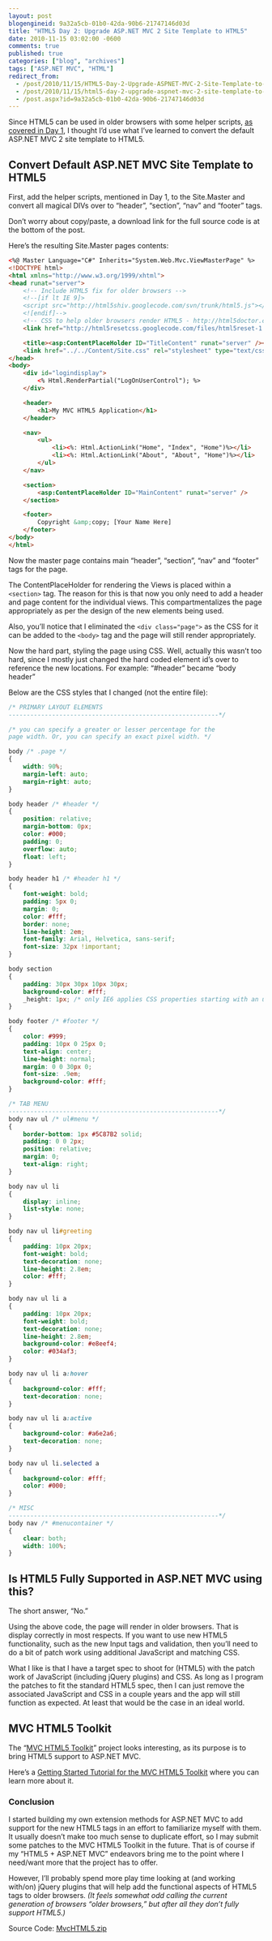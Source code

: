 ```yaml
---
layout: post
blogengineid: 9a32a5cb-01b0-42da-90b6-21747146d03d
title: "HTML5 Day 2: Upgrade ASP.NET MVC 2 Site Template to HTML5"
date: 2010-11-15 03:02:00 -0600
comments: true
published: true
categories: ["blog", "archives"]
tags: ["ASP.NET MVC", "HTML"]
redirect_from: 
  - /post/2010/11/15/HTML5-Day-2-Upgrade-ASPNET-MVC-2-Site-Template-to-HTML5
  - /post/2010/11/15/html5-day-2-upgrade-aspnet-mvc-2-site-template-to-html5
  - /post.aspx?id=9a32a5cb-01b0-42da-90b6-21747146d03d
---
```

<!-- more -->

Since HTML5 can be used in older browsers with some helper scripts, <a title="HTML5 Day 1: New tags work in older browser? Awesome!" href="/post/2010/11/14/HTML5-Day-1-New-tags-work-in-older-browsers-Awesome.aspx">as covered in Day 1</a>, I thought I&rsquo;d use what I&rsquo;ve learned to convert the default ASP.NET MVC 2 site template to HTML5.

## Convert Default ASP.NET MVC Site Template to HTML5

First, add the helper scripts, mentioned in Day 1, to the Site.Master and convert all magical DIVs over to &ldquo;header&rdquo;, &ldquo;section&rdquo;, &ldquo;nav&rdquo; and &ldquo;footer&rdquo; tags.

Don&rsquo;t worry about copy/paste, a download link for the full source code is at the bottom of the post.

Here&rsquo;s the resulting Site.Master pages contents:

```html
<%@ Master Language="C#" Inherits="System.Web.Mvc.ViewMasterPage" %>
<!DOCTYPE html>
<html xmlns="http://www.w3.org/1999/xhtml">
<head runat="server">
    <!-- Include HTML5 fix for older browsers -->
    <!--[if lt IE 9]>
    <script src="http://html5shiv.googlecode.com/svn/trunk/html5.js"></script>
    <![endif]-->
    <!-- CSS to help older browsers render HTML5 - http://html5doctor.com/html-5-reset-stylesheet/ -->
    <link href="http://html5resetcss.googlecode.com/files/html5reset-1.6.1.css" rel="Stylesheet" type="text/css" />

    <title><asp:ContentPlaceHolder ID="TitleContent" runat="server" /></title>
    <link href="../../Content/Site.css" rel="stylesheet" type="text/css" />
</head>
<body>
    <div id="logindisplay">
        <% Html.RenderPartial("LogOnUserControl"); %>
    </div>

    <header>
        <h1>My MVC HTML5 Application</h1>
    </header>

    <nav>
        <ul>
            <li><%: Html.ActionLink("Home", "Index", "Home")%></li>
            <li><%: Html.ActionLink("About", "About", "Home")%></li>
        </ul>
    </nav>

    <section>
        <asp:ContentPlaceHolder ID="MainContent" runat="server" />
    </section>

    <footer>
        Copyright &amp;copy; [Your Name Here]
    </footer>
</body>
</html>
```

Now the master page contains main &ldquo;header&rdquo;, &ldquo;section&rdquo;, &ldquo;nav&rdquo; and &ldquo;footer&rdquo; tags for the page.

The ContentPlaceHolder for rendering the Views is placed within a `<section>` tag. The reason for this is that now you only need to add a header and page content for the individual views. This compartmentalizes the page appropriately as per the design of the new elements being used.

Also, you&rsquo;ll notice that I eliminated the `<div class="page">` as the CSS for it can be added to the `<body>` tag and the page will still render appropriately.

Now the hard part, styling the page using CSS. Well, actually this wasn&rsquo;t too hard, since I mostly just changed the hard coded element id&rsquo;s over to reference the new locations. For example: &ldquo;#header&rdquo; became &ldquo;body header&rdquo;

Below are the CSS styles that I changed (not the entire file):

```css
/* PRIMARY LAYOUT ELEMENTS
----------------------------------------------------------*/

/* you can specify a greater or lesser percentage for the
page width. Or, you can specify an exact pixel width. */

body /* .page */
{
    width: 90%;
    margin-left: auto;
    margin-right: auto;
}

body header /* #header */
{
    position: relative;
    margin-bottom: 0px;
    color: #000;
    padding: 0;
    overflow: auto;
    float: left;
}

body header h1 /* #header h1 */
{
    font-weight: bold;
    padding: 5px 0;
    margin: 0;
    color: #fff;
    border: none;
    line-height: 2em;
    font-family: Arial, Helvetica, sans-serif;
    font-size: 32px !important;
}

body section
{
    padding: 30px 30px 10px 30px;
    background-color: #fff;
    _height: 1px; /* only IE6 applies CSS properties starting with an underscore */
}

body footer /* #footer */
{
    color: #999;
    padding: 10px 0 25px 0;
    text-align: center;
    line-height: normal;
    margin: 0 0 30px 0;
    font-size: .9em;
    background-color: #fff;
}

/* TAB MENU
----------------------------------------------------------*/
body nav ul /* ul#menu */
{
    border-bottom: 1px #5C87B2 solid;
    padding: 0 0 2px;
    position: relative;
    margin: 0;
    text-align: right;
}

body nav ul li
{
    display: inline;
    list-style: none;
}

body nav ul li#greeting
{
    padding: 10px 20px;
    font-weight: bold;
    text-decoration: none;
    line-height: 2.8em;
    color: #fff;
}

body nav ul li a
{
    padding: 10px 20px;
    font-weight: bold;
    text-decoration: none;
    line-height: 2.8em;
    background-color: #e8eef4;
    color: #034af3;
}

body nav ul li a:hover
{
    background-color: #fff;
    text-decoration: none;
}

body nav ul li a:active
{
    background-color: #a6e2a6;
    text-decoration: none;
}

body nav ul li.selected a
{
    background-color: #fff;
    color: #000;
}

/* MISC  
----------------------------------------------------------*/
body nav /* #menucontainer */
{
    clear: both;
    width: 100%;
}
```

## Is HTML5 Fully Supported in ASP.NET MVC using this?

The short answer, &ldquo;No.&rdquo;

Using the above code, the page will render in older browsers. That is display correctly in most respects. If you want to use new HTML5 functionality, such as the new Input tags and validation, then you&rsquo;ll need to do a bit of patch work using additional JavaScript and matching CSS.

What I like is that I have a target spec to shoot for (HTML5) with the patch work of JavaScript (including jQuery plugins) and CSS. As long as I program the patches to fit the standard HTML5 spec, then I can just remove the associated JavaScript and CSS in a couple years and the app will still function as expected. At least that would be the case in an ideal world.

## MVC HTML5 Toolkit

The &ldquo;<a href="http://mvchtml5.codeplex.com/">MVC HTML5 Toolkit</a>&rdquo; project looks interesting, as its purpose is to bring HTML5 support to ASP.NET MVC.

Here&rsquo;s a <a href="http://www.deanhume.com/Home/BlogPost/asp-net-mvc-html5-toolkit/29">Getting Started Tutorial for the MVC HTML5 Toolkit</a> where you can learn more about it.
<h3>Conclusion</h3>

I started building my own extension methods for ASP.NET MVC to add support for the new HTML5 tags in an effort to familiarize myself with them. It usually doesn&rsquo;t make too much sense to duplicate effort, so I may submit some patches to the MVC HTML5 Toolkit in the future. That is of course if my &ldquo;HTML5 + ASP.NET MVC&rdquo; endeavors bring me to the point where I need/want more that the project has to offer.

However, I&rsquo;ll probably spend more play time looking at (and working with/on) jQuery plugins that will help add the functional aspects of HTML5 tags to older browsers. *(It feels somewhat odd calling the current generation of browsers &ldquo;older browsers,&rdquo; but after all they don&rsquo;t fully support HTML5.)*

Source Code: <a href="/files/MvcHTML5.zip" target="_self">MvcHTML5.zip</a>
